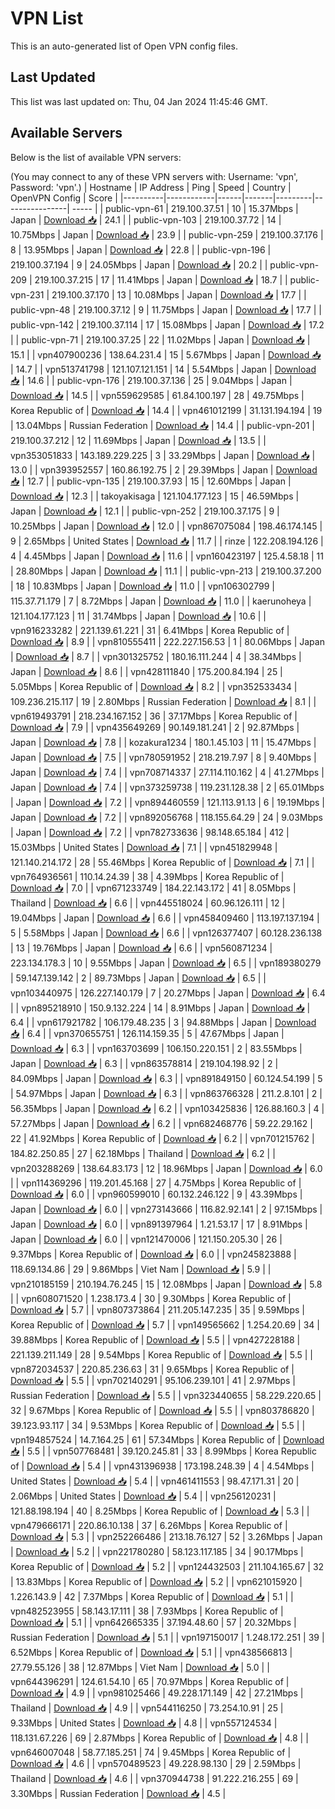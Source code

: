 # VPN List

This is an auto-generated list of Open VPN config files.

## Last Updated

This list was last updated on: Thu, 04 Jan 2024 11:45:46 GMT.

## Available Servers

Below is the list of available VPN servers:

(You may connect to any of these VPN servers with: Username: 'vpn', Password: 'vpn'.)
| Hostname | IP Address | Ping | Speed | Country | OpenVPN Config | Score |
|----------|------------|------|-------|---------|----------------| ----- |
| public-vpn-61 | 219.100.37.51 | 10 | 15.37Mbps | Japan | [Download 📥](./configs/server_0_JP.ovpn) | 24.1 |
| public-vpn-103 | 219.100.37.72 | 14 | 10.75Mbps | Japan | [Download 📥](./configs/server_1_JP.ovpn) | 23.9 |
| public-vpn-259 | 219.100.37.176 | 8 | 13.95Mbps | Japan | [Download 📥](./configs/server_2_JP.ovpn) | 22.8 |
| public-vpn-196 | 219.100.37.194 | 9 | 24.05Mbps | Japan | [Download 📥](./configs/server_3_JP.ovpn) | 20.2 |
| public-vpn-209 | 219.100.37.215 | 17 | 11.41Mbps | Japan | [Download 📥](./configs/server_4_JP.ovpn) | 18.7 |
| public-vpn-231 | 219.100.37.170 | 13 | 10.08Mbps | Japan | [Download 📥](./configs/server_5_JP.ovpn) | 17.7 |
| public-vpn-48 | 219.100.37.12 | 9 | 11.75Mbps | Japan | [Download 📥](./configs/server_6_JP.ovpn) | 17.7 |
| public-vpn-142 | 219.100.37.114 | 17 | 15.08Mbps | Japan | [Download 📥](./configs/server_7_JP.ovpn) | 17.2 |
| public-vpn-71 | 219.100.37.25 | 22 | 11.02Mbps | Japan | [Download 📥](./configs/server_8_JP.ovpn) | 15.1 |
| vpn407900236 | 138.64.231.4 | 15 | 5.67Mbps | Japan | [Download 📥](./configs/server_9_JP.ovpn) | 14.7 |
| vpn513741798 | 121.107.121.151 | 14 | 5.54Mbps | Japan | [Download 📥](./configs/server_10_JP.ovpn) | 14.6 |
| public-vpn-176 | 219.100.37.136 | 25 | 9.04Mbps | Japan | [Download 📥](./configs/server_11_JP.ovpn) | 14.5 |
| vpn559629585 | 61.84.100.197 | 28 | 49.75Mbps | Korea Republic of | [Download 📥](./configs/server_12_KR.ovpn) | 14.4 |
| vpn461012199 | 31.131.194.194 | 19 | 13.04Mbps | Russian Federation | [Download 📥](./configs/server_13_RU.ovpn) | 14.4 |
| public-vpn-201 | 219.100.37.212 | 12 | 11.69Mbps | Japan | [Download 📥](./configs/server_14_JP.ovpn) | 13.5 |
| vpn353051833 | 143.189.229.225 | 3 | 33.29Mbps | Japan | [Download 📥](./configs/server_15_JP.ovpn) | 13.0 |
| vpn393952557 | 160.86.192.75 | 2 | 29.39Mbps | Japan | [Download 📥](./configs/server_16_JP.ovpn) | 12.7 |
| public-vpn-135 | 219.100.37.93 | 15 | 12.60Mbps | Japan | [Download 📥](./configs/server_17_JP.ovpn) | 12.3 |
| takoyakisaga | 121.104.177.123 | 15 | 46.59Mbps | Japan | [Download 📥](./configs/server_18_JP.ovpn) | 12.1 |
| public-vpn-252 | 219.100.37.175 | 9 | 10.25Mbps | Japan | [Download 📥](./configs/server_19_JP.ovpn) | 12.0 |
| vpn867075084 | 198.46.174.145 | 9 | 2.65Mbps | United States | [Download 📥](./configs/server_20_US.ovpn) | 11.7 |
| rinze | 122.208.194.126 | 4 | 4.45Mbps | Japan | [Download 📥](./configs/server_21_JP.ovpn) | 11.6 |
| vpn160423197 | 125.4.58.18 | 11 | 28.80Mbps | Japan | [Download 📥](./configs/server_22_JP.ovpn) | 11.1 |
| public-vpn-213 | 219.100.37.200 | 18 | 10.83Mbps | Japan | [Download 📥](./configs/server_23_JP.ovpn) | 11.0 |
| vpn106302799 | 115.37.71.179 | 7 | 8.72Mbps | Japan | [Download 📥](./configs/server_24_JP.ovpn) | 11.0 |
| kaerunoheya | 121.104.177.123 | 11 | 31.74Mbps | Japan | [Download 📥](./configs/server_25_JP.ovpn) | 10.6 |
| vpn916233282 | 221.139.61.221 | 31 | 6.41Mbps | Korea Republic of | [Download 📥](./configs/server_26_KR.ovpn) | 8.9 |
| vpn810555411 | 222.227.156.53 | 1 | 80.06Mbps | Japan | [Download 📥](./configs/server_27_JP.ovpn) | 8.7 |
| vpn301325752 | 180.16.111.244 | 4 | 38.34Mbps | Japan | [Download 📥](./configs/server_28_JP.ovpn) | 8.6 |
| vpn428111840 | 175.200.84.194 | 25 | 5.05Mbps | Korea Republic of | [Download 📥](./configs/server_29_KR.ovpn) | 8.2 |
| vpn352533434 | 109.236.215.117 | 19 | 2.80Mbps | Russian Federation | [Download 📥](./configs/server_30_RU.ovpn) | 8.1 |
| vpn619493791 | 218.234.167.152 | 36 | 37.17Mbps | Korea Republic of | [Download 📥](./configs/server_31_KR.ovpn) | 7.9 |
| vpn435649269 | 90.149.181.241 | 2 | 92.87Mbps | Japan | [Download 📥](./configs/server_32_JP.ovpn) | 7.8 |
| kozakura1234 | 180.1.45.103 | 11 | 15.47Mbps | Japan | [Download 📥](./configs/server_33_JP.ovpn) | 7.5 |
| vpn780591952 | 218.219.7.97 | 8 | 9.40Mbps | Japan | [Download 📥](./configs/server_34_JP.ovpn) | 7.4 |
| vpn708714337 | 27.114.110.162 | 4 | 41.27Mbps | Japan | [Download 📥](./configs/server_35_JP.ovpn) | 7.4 |
| vpn373259738 | 119.231.128.38 | 2 | 65.01Mbps | Japan | [Download 📥](./configs/server_36_JP.ovpn) | 7.2 |
| vpn894460559 | 121.113.91.13 | 6 | 19.19Mbps | Japan | [Download 📥](./configs/server_37_JP.ovpn) | 7.2 |
| vpn892056768 | 118.155.64.29 | 24 | 9.03Mbps | Japan | [Download 📥](./configs/server_38_JP.ovpn) | 7.2 |
| vpn782733636 | 98.148.65.184 | 412 | 15.03Mbps | United States | [Download 📥](./configs/server_39_US.ovpn) | 7.1 |
| vpn451829948 | 121.140.214.172 | 28 | 55.46Mbps | Korea Republic of | [Download 📥](./configs/server_40_KR.ovpn) | 7.1 |
| vpn764936561 | 110.14.24.39 | 38 | 4.39Mbps | Korea Republic of | [Download 📥](./configs/server_41_KR.ovpn) | 7.0 |
| vpn671233749 | 184.22.143.172 | 41 | 8.05Mbps | Thailand | [Download 📥](./configs/server_42_TH.ovpn) | 6.6 |
| vpn445518024 | 60.96.126.111 | 12 | 19.04Mbps | Japan | [Download 📥](./configs/server_43_JP.ovpn) | 6.6 |
| vpn458409460 | 113.197.137.194 | 5 | 5.58Mbps | Japan | [Download 📥](./configs/server_44_JP.ovpn) | 6.6 |
| vpn126377407 | 60.128.236.138 | 13 | 19.76Mbps | Japan | [Download 📥](./configs/server_45_JP.ovpn) | 6.6 |
| vpn560871234 | 223.134.178.3 | 10 | 9.55Mbps | Japan | [Download 📥](./configs/server_46_JP.ovpn) | 6.5 |
| vpn189380279 | 59.147.139.142 | 2 | 89.73Mbps | Japan | [Download 📥](./configs/server_47_JP.ovpn) | 6.5 |
| vpn103440975 | 126.227.140.179 | 7 | 20.27Mbps | Japan | [Download 📥](./configs/server_48_JP.ovpn) | 6.4 |
| vpn895218910 | 150.9.132.224 | 14 | 8.91Mbps | Japan | [Download 📥](./configs/server_49_JP.ovpn) | 6.4 |
| vpn617921782 | 106.179.48.235 | 3 | 94.88Mbps | Japan | [Download 📥](./configs/server_50_JP.ovpn) | 6.4 |
| vpn370655751 | 126.114.159.35 | 5 | 47.67Mbps | Japan | [Download 📥](./configs/server_51_JP.ovpn) | 6.3 |
| vpn163703699 | 106.150.220.151 | 2 | 83.55Mbps | Japan | [Download 📥](./configs/server_52_JP.ovpn) | 6.3 |
| vpn863578814 | 219.104.198.92 | 2 | 84.09Mbps | Japan | [Download 📥](./configs/server_53_JP.ovpn) | 6.3 |
| vpn891849150 | 60.124.54.199 | 5 | 54.97Mbps | Japan | [Download 📥](./configs/server_54_JP.ovpn) | 6.3 |
| vpn863766328 | 211.2.8.101 | 2 | 56.35Mbps | Japan | [Download 📥](./configs/server_55_JP.ovpn) | 6.2 |
| vpn103425836 | 126.88.160.3 | 4 | 57.27Mbps | Japan | [Download 📥](./configs/server_56_JP.ovpn) | 6.2 |
| vpn682468776 | 59.22.29.162 | 22 | 41.92Mbps | Korea Republic of | [Download 📥](./configs/server_57_KR.ovpn) | 6.2 |
| vpn701215762 | 184.82.250.85 | 27 | 62.18Mbps | Thailand | [Download 📥](./configs/server_58_TH.ovpn) | 6.2 |
| vpn203288269 | 138.64.83.173 | 12 | 18.96Mbps | Japan | [Download 📥](./configs/server_59_JP.ovpn) | 6.0 |
| vpn114369296 | 119.201.45.168 | 27 | 4.75Mbps | Korea Republic of | [Download 📥](./configs/server_60_KR.ovpn) | 6.0 |
| vpn960599010 | 60.132.246.122 | 9 | 43.39Mbps | Japan | [Download 📥](./configs/server_61_JP.ovpn) | 6.0 |
| vpn273143666 | 116.82.92.141 | 2 | 97.15Mbps | Japan | [Download 📥](./configs/server_62_JP.ovpn) | 6.0 |
| vpn891397964 | 1.21.53.17 | 17 | 8.91Mbps | Japan | [Download 📥](./configs/server_63_JP.ovpn) | 6.0 |
| vpn121470006 | 121.150.205.30 | 26 | 9.37Mbps | Korea Republic of | [Download 📥](./configs/server_64_KR.ovpn) | 6.0 |
| vpn245823888 | 118.69.134.86 | 29 | 9.86Mbps | Viet Nam | [Download 📥](./configs/server_65_VN.ovpn) | 5.9 |
| vpn210185159 | 210.194.76.245 | 15 | 12.08Mbps | Japan | [Download 📥](./configs/server_66_JP.ovpn) | 5.8 |
| vpn608071520 | 1.238.173.4 | 30 | 9.30Mbps | Korea Republic of | [Download 📥](./configs/server_67_KR.ovpn) | 5.7 |
| vpn807373864 | 211.205.147.235 | 35 | 9.59Mbps | Korea Republic of | [Download 📥](./configs/server_68_KR.ovpn) | 5.7 |
| vpn149565662 | 1.254.20.69 | 34 | 39.88Mbps | Korea Republic of | [Download 📥](./configs/server_69_KR.ovpn) | 5.5 |
| vpn427228188 | 221.139.211.149 | 28 | 9.54Mbps | Korea Republic of | [Download 📥](./configs/server_70_KR.ovpn) | 5.5 |
| vpn872034537 | 220.85.236.63 | 31 | 9.65Mbps | Korea Republic of | [Download 📥](./configs/server_71_KR.ovpn) | 5.5 |
| vpn702140291 | 95.106.239.101 | 41 | 2.97Mbps | Russian Federation | [Download 📥](./configs/server_72_RU.ovpn) | 5.5 |
| vpn323440655 | 58.229.220.65 | 32 | 9.67Mbps | Korea Republic of | [Download 📥](./configs/server_73_KR.ovpn) | 5.5 |
| vpn803786820 | 39.123.93.117 | 34 | 9.53Mbps | Korea Republic of | [Download 📥](./configs/server_74_KR.ovpn) | 5.5 |
| vpn194857524 | 14.7.164.25 | 61 | 57.34Mbps | Korea Republic of | [Download 📥](./configs/server_75_KR.ovpn) | 5.5 |
| vpn507768481 | 39.120.245.81 | 33 | 8.99Mbps | Korea Republic of | [Download 📥](./configs/server_76_KR.ovpn) | 5.4 |
| vpn431396938 | 173.198.248.39 | 4 | 4.54Mbps | United States | [Download 📥](./configs/server_77_US.ovpn) | 5.4 |
| vpn461411553 | 98.47.171.31 | 20 | 2.06Mbps | United States | [Download 📥](./configs/server_78_US.ovpn) | 5.4 |
| vpn256120231 | 121.88.198.194 | 40 | 8.25Mbps | Korea Republic of | [Download 📥](./configs/server_79_KR.ovpn) | 5.3 |
| vpn479666171 | 220.86.10.138 | 37 | 6.26Mbps | Korea Republic of | [Download 📥](./configs/server_80_KR.ovpn) | 5.3 |
| vpn252266486 | 213.18.76.127 | 52 | 3.26Mbps | Japan | [Download 📥](./configs/server_81_JP.ovpn) | 5.2 |
| vpn221780280 | 58.123.117.185 | 34 | 90.17Mbps | Korea Republic of | [Download 📥](./configs/server_82_KR.ovpn) | 5.2 |
| vpn124432503 | 211.104.165.67 | 32 | 13.83Mbps | Korea Republic of | [Download 📥](./configs/server_83_KR.ovpn) | 5.2 |
| vpn621015920 | 1.226.143.9 | 42 | 7.37Mbps | Korea Republic of | [Download 📥](./configs/server_84_KR.ovpn) | 5.1 |
| vpn482523955 | 58.143.17.111 | 38 | 7.93Mbps | Korea Republic of | [Download 📥](./configs/server_85_KR.ovpn) | 5.1 |
| vpn642665335 | 37.194.48.60 | 57 | 20.32Mbps | Russian Federation | [Download 📥](./configs/server_86_RU.ovpn) | 5.1 |
| vpn197150017 | 1.248.172.251 | 39 | 6.52Mbps | Korea Republic of | [Download 📥](./configs/server_87_KR.ovpn) | 5.1 |
| vpn438566813 | 27.79.55.126 | 38 | 12.87Mbps | Viet Nam | [Download 📥](./configs/server_88_VN.ovpn) | 5.0 |
| vpn644396291 | 124.61.54.10 | 65 | 70.97Mbps | Korea Republic of | [Download 📥](./configs/server_89_KR.ovpn) | 4.9 |
| vpn981025466 | 49.228.171.149 | 42 | 27.21Mbps | Thailand | [Download 📥](./configs/server_90_TH.ovpn) | 4.9 |
| vpn544116250 | 73.254.10.91 | 25 | 9.33Mbps | United States | [Download 📥](./configs/server_91_US.ovpn) | 4.8 |
| vpn557124534 | 118.131.67.226 | 69 | 2.87Mbps | Korea Republic of | [Download 📥](./configs/server_92_KR.ovpn) | 4.8 |
| vpn646007048 | 58.77.185.251 | 74 | 9.45Mbps | Korea Republic of | [Download 📥](./configs/server_93_KR.ovpn) | 4.6 |
| vpn570489523 | 49.228.98.130 | 29 | 2.59Mbps | Thailand | [Download 📥](./configs/server_94_TH.ovpn) | 4.6 |
| vpn370944738 | 91.222.216.255 | 69 | 3.30Mbps | Russian Federation | [Download 📥](./configs/server_95_RU.ovpn) | 4.5 |
